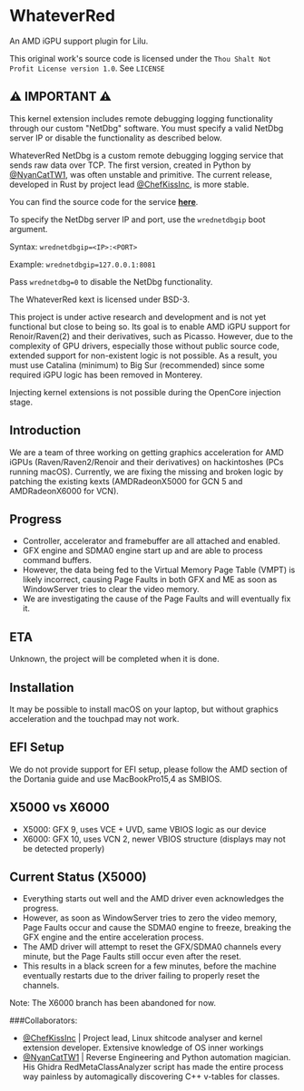 # WhateverRed

An AMD iGPU support plugin for Lilu.

This original work's source code is licensed under the `Thou Shalt Not Profit License version 1.0`. See `LICENSE`

## ⚠️ IMPORTANT ⚠️

This kernel extension includes remote debugging logging functionality through our custom "NetDbg" software. You must specify a valid NetDbg server IP or disable the functionality as described below.

WhateverRed NetDbg is a custom remote debugging logging service that sends raw data over TCP. The first version, created in Python by [@NyanCatTW1](https://github.com/NyanCatTW1), was often unstable and primitive. The current release, developed in Rust by project lead [@ChefKissInc](https://github.com/ChefKissInc), is more stable.

You can find the source code for the service **[here](https://chat.openai.com/chat)**.

To specify the NetDbg server IP and port, use the `wrednetdbgip` boot argument.

Syntax: `wrednetdbgip=<IP>:<PORT>`

Example: `wrednetdbgip=127.0.0.1:8081`

Pass `wrednetdbg=0` to disable the NetDbg functionality.

The WhateverRed kext is licensed under BSD-3.

This project is under active research and development and is not yet functional but close to being so. Its goal is to enable AMD iGPU support for Renoir/Raven(2) and their derivatives, such as Picasso. However, due to the complexity of GPU drivers, especially those without public source code, extended support for non-existent logic is not possible. As a result, you must use Catalina (minimum) to Big Sur (recommended) since some required iGPU logic has been removed in Monterey.

Injecting kernel extensions is not possible during the OpenCore injection stage.


## **Introduction**

We are a team of three working on getting graphics acceleration for AMD iGPUs (Raven/Raven2/Renoir and their derivatives) on hackintoshes (PCs running macOS). Currently, we are fixing the missing and broken logic by patching the existing kexts (AMDRadeonX5000 for GCN 5 and AMDRadeonX6000 for VCN).

## **Progress**

- Controller, accelerator and framebuffer are all attached and enabled.
- GFX engine and SDMA0 engine start up and are able to process command buffers.
- However, the data being fed to the Virtual Memory Page Table (VMPT) is likely incorrect, causing Page Faults in both GFX and ME as soon as WindowServer tries to clear the video memory.
- We are investigating the cause of the Page Faults and will eventually fix it.

## **ETA**

Unknown, the project will be completed when it is done.

## **Installation**

It may be possible to install macOS on your laptop, but without graphics acceleration and the touchpad may not work.

## **EFI Setup**

We do not provide support for EFI setup, please follow the AMD section of the Dortania guide and use MacBookPro15,4 as SMBIOS.

## **X5000 vs X6000**

- X5000: GFX 9, uses VCE + UVD, same VBIOS logic as our device
- X6000: GFX 10, uses VCN 2, newer VBIOS structure (displays may not be detected properly)

## **Current Status (X5000)**

- Everything starts out well and the AMD driver even acknowledges the progress.
- However, as soon as WindowServer tries to zero the video memory, Page Faults occur and cause the SDMA0 engine to freeze, breaking the GFX engine and the entire acceleration process.
- The AMD driver will attempt to reset the GFX/SDMA0 channels every minute, but the Page Faults still occur even after the reset.
- This results in a black screen for a few minutes, before the machine eventually restarts due to the driver failing to properly reset the channels.

Note: The X6000 branch has been abandoned for now.

###Collaborators:

* [@ChefKissInc](https://github.com/ChefKissInc) | Project lead, Linux shitcode analyser and kernel extension developer. Extensive knowledge of OS inner workings
* [@NyanCatTW1](https://github.com/NyanCatTW1) | Reverse Engineering and Python automation magician. His Ghidra RedMetaClassAnalyzer script has made the entire process way painless by automagically discovering C++ v-tables for classes.
